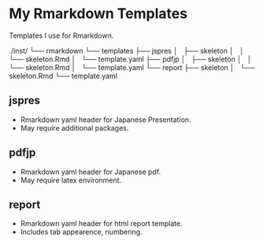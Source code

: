 # My Rmarkdown Templates

Templates I use for Rmarkdown.

./inst/
└── rmarkdown
    └── templates
        ├── jspres
        │   ├── skeleton
        │   │   └── skeleton.Rmd
        │   └── template.yaml
        ├── pdfjp
        │   ├── skeleton
        │   │   └── skeleton.Rmd
        │   └── template.yaml
        └── report
            ├── skeleton
            │   └── skeleton.Rmd
            └── template.yaml

## jspres
- Rmarkdown yaml header for Japanese Presentation.
- May require additional packages.

## pdfjp
- Rmarkdown yaml header for Japanese pdf.
- May require latex environment.

## report
- Rmarkdown yaml header for html report template.
- Includes tab appearence, numbering.
